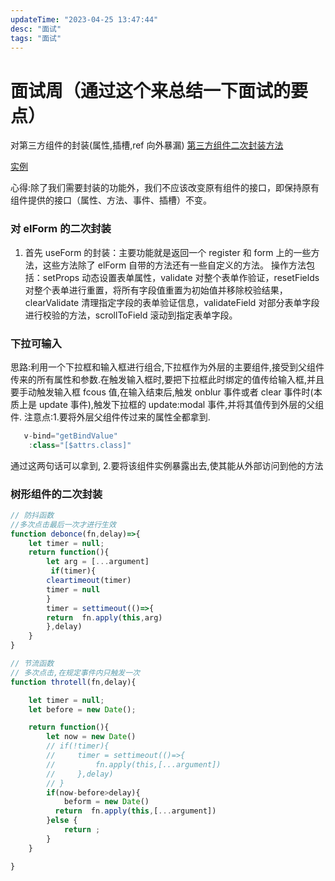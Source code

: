 ```yaml
---
updateTime: "2023-04-25 13:47:44"
desc: "面试"
tags: "面试"
---
```


# 面试周（通过这个来总结一下面试的要点）

对第三方组件的封装(属性,插槽,ref 向外暴漏)
[第三方组件二次封装方法](https://juejin.cn/post/7275261996860866615?searchId=202405091624440FD748DD8BFC549A1ADA)

[实例](https://juejin.cn/post/7166068828202336263?searchId=202405091624440FD748DD8BFC549A1ADA)

心得:除了我们需要封装的功能外，我们不应该改变原有组件的接口，即保持原有组件提供的接口（属性、方法、事件、插槽）不变。

### 对 elForm 的二次封装

1. 首先 useForm 的封装：主要功能就是返回一个 register 和 form 上的一些方法，这些方法除了 elForm 自带的方法还有一些自定义的方法。
   操作方法包括：setProps 动态设置表单属性，validate 对整个表单作验证，resetFields 对整个表单进行重置，将所有字段值重置为初始值并移除校验结果，clearValidate 清理指定字段的表单验证信息，validateField 对部分表单字段进行校验的方法，scrollToField 滚动到指定表单字段。

### 下拉可输入

思路:利用一个下拉框和输入框进行组合,下拉框作为外层的主要组件,接受到父组件传来的所有属性和参数.在触发输入框时,要把下拉框此时绑定的值传给输入框,并且要手动触发输入框 fcous 值,在输入结束后,触发 onblur 事件或者 clear 事件时(本质上是 update 事件),触发下拉框的 update:modal 事件,并将其值传到外层的父组件.
注意点:1.要将外层父组件传过来的属性全都拿到.

```js
   v-bind="getBindValue"
    :class="[$attrs.class]"
```

通过这两句话可以拿到, 2.要将该组件实例暴露出去,使其能从外部访问到他的方法

### 树形组件的二次封装

```js
// 防抖函数
//多次点击最后一次才进行生效
function debonce(fn,delay)=>{
    let timer = null;
    return function(){
        let arg = [...argument]
         if(timer){
        cleartimeout(timer)
        timer = null
        }
        timer = settimeout(()=>{
        return  fn.apply(this,arg)
        },delay)
    }
}

// 节流函数
// 多次点击,在规定事件内只触发一次
function throtell(fn,delay){

    let timer = null;
    let before = new Date();

    return function(){
        let now = new Date()
        // if(!timer){
        //     timer = settimeout(()=>{
        //         fn.apply(this,[...argument])
        //     },delay)
        // }
        if(now-before>delay){
            beform = new Date()
          return  fn.apply(this,[...argument])
        }else {
            return ;
        }
    }

}
```
